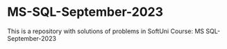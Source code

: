 # MS-SQL-September-2023
This is a repository with solutions of problems in SoftUni Course: MS SQL-September-2023
